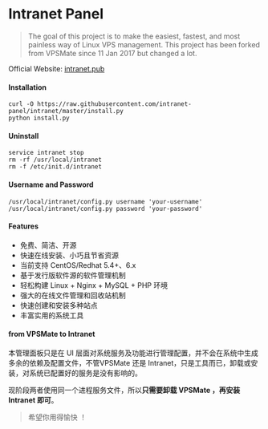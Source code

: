 # Intranet Panel


> The goal of this project is to make the easiest, fastest, and most painless way of Linux VPS management. This project has been forked from VPSMate since 11 Jan 2017 but changed a lot.

Official Website: [intranet.pub](http://intranet.pub "Intranet")

#### Installation

```shell
curl -O https://raw.githubusercontent.com/intranet-panel/intranet/master/install.py
python install.py
```

#### Uninstall

```shell
service intranet stop
rm -rf /usr/local/intranet
rm -f /etc/init.d/intranet
```

#### Username and Password

```shell
/usr/local/intranet/config.py username 'your-username'
/usr/local/intranet/config.py password 'your-password'
```

#### Features

- 免费、简洁、开源
- 快速在线安装、小巧且节省资源
- 当前支持 CentOS/Redhat 5.4+、6.x
- 基于发行版软件源的软件管理机制
- 轻松构建 Linux + Nginx + MySQL + PHP 环境
- 强大的在线文件管理和回收站机制
- 快速创建和安装多种站点
- 丰富实用的系统工具

#### from VPSMate to Intranet

本管理面板只是在 UI 层面对系统服务及功能进行管理配置，并不会在系统中生成多余的依赖及配置文件，不管VPSMate 还是 Intranet，只是工具而已，卸载或安装，对系统已配置好的服务是没有影响的。

现阶段两者使用同一个进程服务文件，所以**只需要卸载 VPSMate ，再安装 Intranet 即可**。

> 希望你用得愉快 ！
